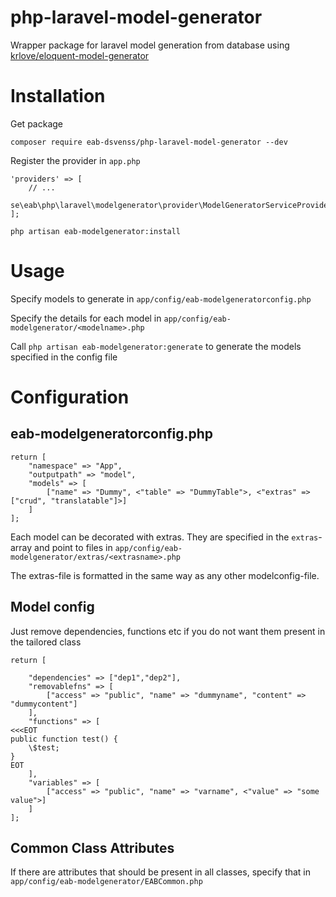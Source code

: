 # php-laravel-model-generator
Wrapper package for laravel model generation from database using [krlove/eloquent-model-generator](https://github.com/krlove/eloquent-model-generator)

# Installation

Get package
```
composer require eab-dsvenss/php-laravel-model-generator --dev
```
Register the provider in `app.php`

```
'providers' => [
    // ...
    se\eab\php\laravel\modelgenerator\provider\ModelGeneratorServiceProvider::class
];
```

```
php artisan eab-modelgenerator:install
```

# Usage

Specify models to generate in `app/config/eab-modelgeneratorconfig.php`

Specify the details for each model in `app/config/eab-modelgenerator/<modelname>.php`

Call `php artisan eab-modelgenerator:generate` to generate the models specified in the config file


# Configuration

## eab-modelgeneratorconfig.php

```
return [
    "namespace" => "App",
    "outputpath" => "model",
    "models" => [
        ["name" => "Dummy", <"table" => "DummyTable">, <"extras" => ["crud", "translatable"]>]
    ]
];
```

Each model can be decorated with extras. They are specified in the `extras`-array and point to files in `app/config/eab-modelgenerator/extras/<extrasname>.php`

The extras-file is formatted in the same way as any other modelconfig-file.

## Model config

Just remove dependencies, functions etc if you do not want them present in the tailored class
```
return [
    
    "dependencies" => ["dep1","dep2"],
    "removablefns" => [
        ["access" => "public", "name" => "dummyname", "content" => "dummycontent"]
    ],
    "functions" => [
<<<EOT
public function test() {
    \$test;
}
EOT
    ],
    "variables" => [
        ["access" => "public", "name" => "varname", <"value" => "some value">]
    ]
];
```

## Common Class Attributes 

If there are attributes that should be present in all classes, specify that in `app/config/eab-modelgenerator/EABCommon.php`

